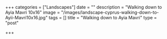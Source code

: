 +++
categories = ["Landscapes"]
date = ""
description = "Walking down to Ayia Mavri 10x16"
image = "/images/landscape-cyprus-walking-down-to-Ayii-Mavri10x16.jpg"
tags = []
title = "Walking down to Ayia Mavri"
type = "post"

+++
